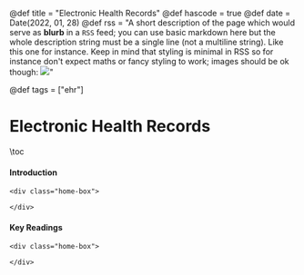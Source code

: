 @def title = "Electronic Health Records"
@def hascode = true
@def date = Date(2022, 01, 28)
@def rss = "A short description of the page which would serve as **blurb** in a `RSS` feed; you can use basic markdown here but the whole description string must be a single line (not a multiline string). Like this one for instance. Keep in mind that styling is minimal in RSS so for instance don't expect maths or fancy styling to work; images should be ok though: ![](https://upload.wikimedia.org/wikipedia/en/3/32/Rick_and_Morty_opening_credits.jpeg)"

@def tags = ["ehr"]

# Electronic Health Records

\toc

#### Introduction

~~~ 
<div class="home-box">
    
</div> 
~~~ 


#### Key Readings

~~~ 
<div class="home-box">
    
</div> 
~~~ 